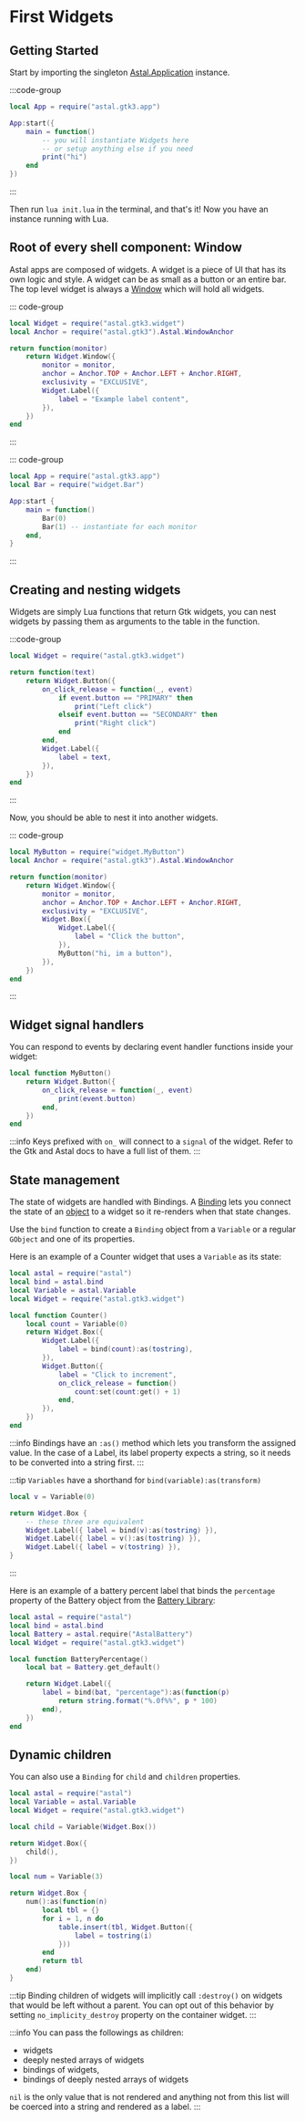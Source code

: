 # First Widgets

## Getting Started

Start by importing the singleton
[Astal.Application](https://aylur.github.io/libastal/astal3/class.Application.html) instance.

:::code-group

```lua [init.lua]
local App = require("astal.gtk3.app")

App:start({
    main = function()
        -- you will instantiate Widgets here
        -- or setup anything else if you need
        print("hi")
    end
})
```

:::

Then run `lua init.lua` in the terminal, and that's it!
Now you have an instance running with Lua.

## Root of every shell component: Window

Astal apps are composed of widgets. A widget is a piece of UI that has its own logic and style.
A widget can be as small as a button or an entire bar.
The top level widget is always a [Window](https://aylur.github.io/libastal/astal3/class.Window.html)
which will hold all widgets.

::: code-group

```lua [widget/Bar.lua]
local Widget = require("astal.gtk3.widget")
local Anchor = require("astal.gtk3").Astal.WindowAnchor

return function(monitor)
    return Widget.Window({
        monitor = monitor,
        anchor = Anchor.TOP + Anchor.LEFT + Anchor.RIGHT,
        exclusivity = "EXCLUSIVE",
        Widget.Label({
            label = "Example label content",
        }),
    })
end
```

:::

::: code-group

```lua [init.lua]
local App = require("astal.gtk3.app")
local Bar = require("widget.Bar")

App:start {
    main = function()
        Bar(0)
        Bar(1) -- instantiate for each monitor
    end,
}
```

:::

## Creating and nesting widgets

Widgets are simply Lua functions that return Gtk widgets,
you can nest widgets by passing them as arguments to the table in the function.

:::code-group

```lua [widget/MyButton.lua]
local Widget = require("astal.gtk3.widget")

return function(text)
    return Widget.Button({
        on_click_release = function(_, event)
            if event.button == "PRIMARY" then
                print("Left click")
            elseif event.button == "SECONDARY" then
                print("Right click")
            end
        end,
        Widget.Label({
            label = text,
        }),
    })
end
```

:::

Now, you should be able to nest it into another widgets.

::: code-group

```lua [widget/Bar.lua] {13}
local MyButton = require("widget.MyButton")
local Anchor = require("astal.gtk3").Astal.WindowAnchor

return function(monitor)
    return Widget.Window({
        monitor = monitor,
        anchor = Anchor.TOP + Anchor.LEFT + Anchor.RIGHT,
        exclusivity = "EXCLUSIVE",
        Widget.Box({
            Widget.Label({
                label = "Click the button",
            }),
            MyButton("hi, im a button"),
        }),
    })
end
```

:::

## Widget signal handlers

You can respond to events by declaring event handler functions inside your widget:

```lua
local function MyButton()
    return Widget.Button({
        on_click_release = function(_, event)
            print(event.button)
        end,
    })
end
```

:::info
Keys prefixed with `on_` will connect to a `signal` of the widget.
Refer to the Gtk and Astal docs to have a full list of them.
:::

## State management

The state of widgets are handled with Bindings. A [Binding](./binding) lets you
connect the state of an [object](./binding#subscribable-and-connectable-interface)
to a widget so it re-renders when that state changes.

Use the `bind` function to create a `Binding` object from a `Variable` or
a regular `GObject` and one of its properties.

Here is an example of a Counter widget that uses a `Variable` as its state:

```lua
local astal = require("astal")
local bind = astal.bind
local Variable = astal.Variable
local Widget = require("astal.gtk3.widget")

local function Counter()
    local count = Variable(0)
    return Widget.Box({
        Widget.Label({
            label = bind(count):as(tostring),
        }),
        Widget.Button({
            label = "Click to increment",
            on_click_release = function()
                count:set(count:get() + 1)
            end,
        }),
    })
end
```

:::info
Bindings have an `:as()` method which lets you transform the assigned value.
In the case of a Label, its label property expects a string, so it needs to be
converted into a string first.
:::

:::tip
`Variables` have a shorthand for `bind(variable):as(transform)`

```lua
local v = Variable(0)

return Widget.Box {
    -- these three are equivalent
    Widget.Label({ label = bind(v):as(tostring) }),
    Widget.Label({ label = v():as(tostring) }),
    Widget.Label({ label = v(tostring) }),
}
```

:::

Here is an example of a battery percent label that binds the `percentage`
property of the Battery object from the [Battery Library](/guide/libraries/battery):

```lua
local astal = require("astal")
local bind = astal.bind
local Battery = astal.require("AstalBattery")
local Widget = require("astal.gtk3.widget")

local function BatteryPercentage()
    local bat = Battery.get_default()

    return Widget.Label({
        label = bind(bat, "percentage"):as(function(p)
            return string.format("%.0f%%", p * 100)
        end),
    })
end
```

## Dynamic children

You can also use a `Binding` for `child` and `children` properties.

```lua
local astal = require("astal")
local Variable = astal.Variable
local Widget = require("astal.gtk3.widget")

local child = Variable(Widget.Box())

return Widget.Box({
    child(),
})
```

```lua
local num = Variable(3)

return Widget.Box {
    num():as(function(n)
        local tbl = {}
        for i = 1, n do
            table.insert(tbl, Widget.Button({
                label = tostring(i)
            }))
        end
        return tbl
    end)
}
```

:::tip
Binding children of widgets will implicitly call `:destroy()` on widgets
that would be left without a parent. You can opt out of this behavior
by setting `no_implicity_destroy` property on the container widget.
:::

:::info
You can pass the followings as children:

- widgets
- deeply nested arrays of widgets
- bindings of widgets,
- bindings of deeply nested arrays of widgets

`nil` is the only value that is not rendered and anything not from this list
will be coerced into a string and rendered as a label.
:::
